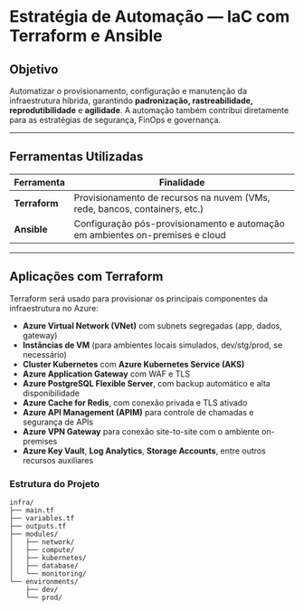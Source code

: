 # Estratégia de Automação — IaC com Terraform e Ansible

## Objetivo

Automatizar o provisionamento, configuração e manutenção da infraestrutura híbrida, garantindo **padronização, rastreabilidade, reprodutibilidade** e **agilidade**. A automação também contribui diretamente para as estratégias de segurança, FinOps e governança.

---

## Ferramentas Utilizadas

| Ferramenta  | Finalidade                                                                 |
|-------------|-----------------------------------------------------------------------------|
| **Terraform** | Provisionamento de recursos na nuvem (VMs, rede, bancos, containers, etc.) |
| **Ansible**   | Configuração pós-provisionamento e automação em ambientes on-premises e cloud |

---

## Aplicações com Terraform

Terraform será usado para provisionar os principais componentes da infraestrutura no Azure:

- **Azure Virtual Network (VNet)** com subnets segregadas (app, dados, gateway)
- **Instâncias de VM** (para ambientes locais simulados, dev/stg/prod, se necessário)
- **Cluster Kubernetes** com **Azure Kubernetes Service (AKS)**
- **Azure Application Gateway** com WAF e TLS
- **Azure PostgreSQL Flexible Server**, com backup automático e alta disponibilidade
- **Azure Cache for Redis**, com conexão privada e TLS ativado
- **Azure API Management (APIM)** para controle de chamadas e segurança de APIs
- **Azure VPN Gateway** para conexão site-to-site com o ambiente on-premises
- **Azure Key Vault**, **Log Analytics**, **Storage Accounts**, entre outros recursos auxiliares

### Estrutura do Projeto

```text
infra/
├── main.tf
├── variables.tf
├── outputs.tf
├── modules/
│   ├── network/
│   ├── compute/
│   ├── kubernetes/
│   ├── database/
│   └── monitoring/
└── environments/
    ├── dev/
    └── prod/
